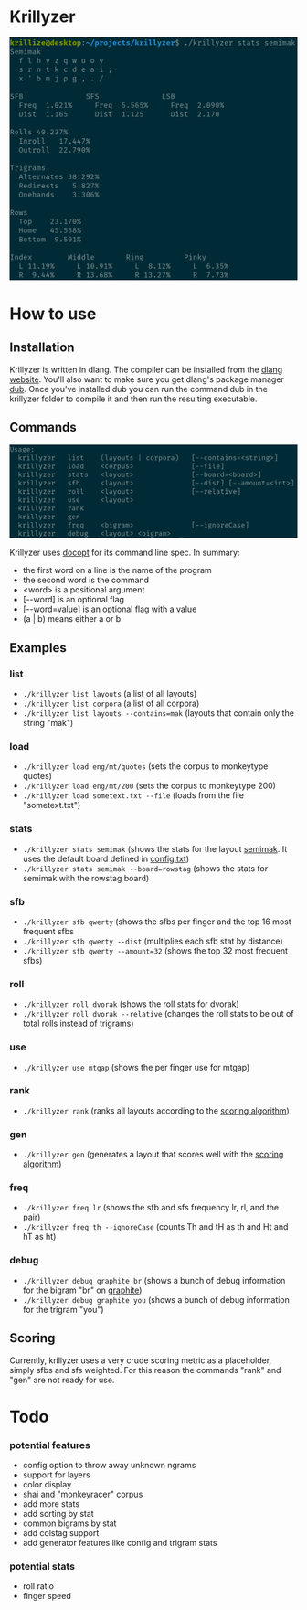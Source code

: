 # Krillyzer
![semimak stats](images/semimak-stats.png)

# How to use
## Installation
Krillyzer is written in dlang. The compiler can be installed from the [dlang website](https://dlang.org/download.html). You'll also want to make sure you get dlang's package manager [dub](https://github.com/dlang/dub#installation). Once you've installed dub you can run the command dub in the krillyzer folder to compile it and then run the resulting executable.

## Commands
![help commands](images/help.png)

Krillyzer uses [docopt](http://docopt.org/) for its command line spec. In summary:
- the first word on a line is the name of the program
- the second word is the command
- \<word\> is a positional argument
- [--word] is an optional flag
- [--word=value] is an optional flag with a value
- (a | b) means either a or b

## Examples
### list
- `./krillyzer list layouts` (a list of all layouts)
- `./krillyzer list corpora` (a list of all corpora)
- `./krillyzer list layouts --contains=mak` (layouts that contain only the string "mak")

### load
- `./krillyzer load eng/mt/quotes` (sets the corpus to monkeytype quotes)
- `./krillyzer load eng/mt/200` (sets the corpus to monkeytype 200)
- `./krillyzer load sometext.txt --file` (loads from the file "sometext.txt")

### stats
- `./krillyzer stats semimak` (shows the stats for the layout [semimak](https://semilin.github.io/posts/Semimak.html). It uses the default board defined in [config.txt](https://github.com/krillize/krillyzer/blob/master/config.txt))
- `./krillyzer stats semimak --board=rowstag` (shows the stats for semimak with the rowstag board)

### sfb 
- `./krillyzer sfb qwerty` (shows the sfbs per finger and the top 16 most frequent sfbs
- `./krillyzer sfb qwerty --dist` (multiplies each sfb stat by distance)
- `./krillyzer sfb qwerty --amount=32` (shows the top 32 most frequent sfbs)

### roll
- `./krillyzer roll dvorak` (shows the roll stats for dvorak)
- `./krillyzer roll dvorak --relative` (changes the roll stats to be out of total rolls instead of trigrams)

### use 
- `./krillyzer use mtgap` (shows the per finger use for mtgap)

### rank
- `./krillyzer rank` (ranks all layouts according to the [scoring algorithm](#scoring))

### gen
- `./krillyzer gen` (generates a layout that scores well with the [scoring algorithm](#scoring))

### freq 
- `./krillyzer freq lr` (shows the sfb and sfs frequency lr, rl, and the pair)
- `./krillyzer freq th --ignoreCase` (counts Th and tH as th and Ht and hT as ht)

### debug
- `./krillyzer debug graphite br` (shows a bunch of debug information for the bigram "br" on [graphite](https://github.com/rdavison/graphite-layout))
- `./krillyzer debug graphite you` (shows a bunch of debug information for the trigram "you")

## Scoring
Currently, krillyzer uses a very crude scoring metric as a placeholder, simply sfbs and sfs weighted. For this reason the commands "rank" and "gen" are not ready for use.

# Todo
### potential features 
- config option to throw away unknown ngrams
- support for layers
- color display
- shai and "monkeyracer" corpus
- add more stats
- add sorting by stat
- common bigrams by stat
- add colstag support
- add generator features like config and trigram stats

### potential stats
- roll ratio
- finger speed
